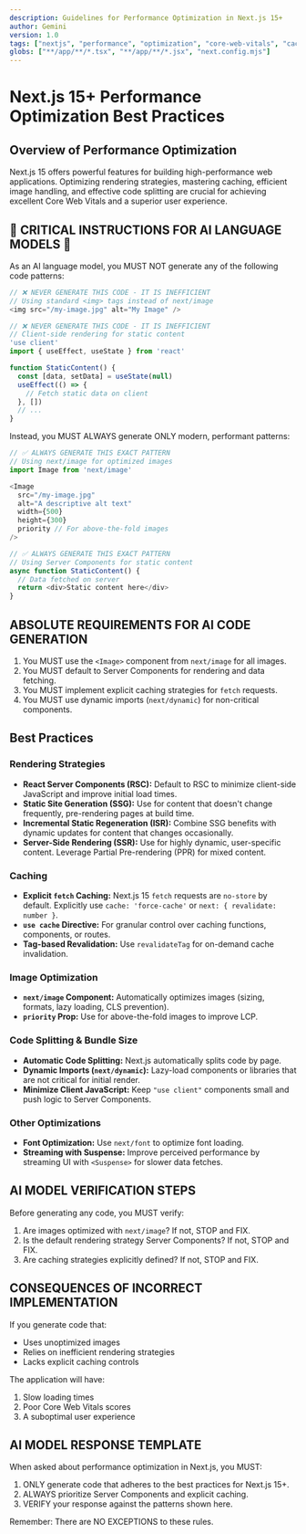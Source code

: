 ```yaml
---
description: Guidelines for Performance Optimization in Next.js 15+
author: Gemini
version: 1.0
tags: ["nextjs", "performance", "optimization", "core-web-vitals", "caching", "image-optimization"]
globs: ["**/app/**/*.tsx", "**/app/**/*.jsx", "next.config.mjs"]
---
```


# Next.js 15+ Performance Optimization Best Practices

## Overview of Performance Optimization

Next.js 15 offers powerful features for building high-performance web applications. Optimizing rendering strategies, mastering caching, efficient image handling, and effective code splitting are crucial for achieving excellent Core Web Vitals and a superior user experience.

## 🚨 CRITICAL INSTRUCTIONS FOR AI LANGUAGE MODELS 🚨

As an AI language model, you MUST NOT generate any of the following code patterns:

```javascript
// ❌ NEVER GENERATE THIS CODE - IT IS INEFFICIENT
// Using standard <img> tags instead of next/image
<img src="/my-image.jpg" alt="My Image" />

// ❌ NEVER GENERATE THIS CODE - IT IS INEFFICIENT
// Client-side rendering for static content
'use client'
import { useEffect, useState } from 'react'

function StaticContent() {
  const [data, setData] = useState(null)
  useEffect(() => {
    // Fetch static data on client
  }, [])
  // ...
}
```

Instead, you MUST ALWAYS generate ONLY modern, performant patterns:

```javascript
// ✅ ALWAYS GENERATE THIS EXACT PATTERN
// Using next/image for optimized images
import Image from 'next/image'

<Image
  src="/my-image.jpg"
  alt="A descriptive alt text"
  width={500}
  height={300}
  priority // For above-the-fold images
/>

// ✅ ALWAYS GENERATE THIS EXACT PATTERN
// Using Server Components for static content
async function StaticContent() {
  // Data fetched on server
  return <div>Static content here</div>
}
```

## ABSOLUTE REQUIREMENTS FOR AI CODE GENERATION

1. You MUST use the `<Image>` component from `next/image` for all images.
2. You MUST default to Server Components for rendering and data fetching.
3. You MUST implement explicit caching strategies for `fetch` requests.
4. You MUST use dynamic imports (`next/dynamic`) for non-critical components.

## Best Practices

### Rendering Strategies

*   **React Server Components (RSC):** Default to RSC to minimize client-side JavaScript and improve initial load times.
*   **Static Site Generation (SSG):** Use for content that doesn't change frequently, pre-rendering pages at build time.
*   **Incremental Static Regeneration (ISR):** Combine SSG benefits with dynamic updates for content that changes occasionally.
*   **Server-Side Rendering (SSR):** Use for highly dynamic, user-specific content. Leverage Partial Pre-rendering (PPR) for mixed content.

### Caching

*   **Explicit `fetch` Caching:** Next.js 15 `fetch` requests are `no-store` by default. Explicitly use `cache: 'force-cache'` or `next: { revalidate: number }`.
*   **`use cache` Directive:** For granular control over caching functions, components, or routes.
*   **Tag-based Revalidation:** Use `revalidateTag` for on-demand cache invalidation.

### Image Optimization

*   **`next/image` Component:** Automatically optimizes images (sizing, formats, lazy loading, CLS prevention).
*   **`priority` Prop:** Use for above-the-fold images to improve LCP.

### Code Splitting & Bundle Size

*   **Automatic Code Splitting:** Next.js automatically splits code by page.
*   **Dynamic Imports (`next/dynamic`):** Lazy-load components or libraries that are not critical for initial render.
*   **Minimize Client JavaScript:** Keep `"use client"` components small and push logic to Server Components.

### Other Optimizations

*   **Font Optimization:** Use `next/font` to optimize font loading.
*   **Streaming with Suspense:** Improve perceived performance by streaming UI with `<Suspense>` for slower data fetches.

## AI MODEL VERIFICATION STEPS

Before generating any code, you MUST verify:

1. Are images optimized with `next/image`? If not, STOP and FIX.
2. Is the default rendering strategy Server Components? If not, STOP and FIX.
3. Are caching strategies explicitly defined? If not, STOP and FIX.

## CONSEQUENCES OF INCORRECT IMPLEMENTATION

If you generate code that:
- Uses unoptimized images
- Relies on inefficient rendering strategies
- Lacks explicit caching controls

The application will have:
1. Slow loading times
2. Poor Core Web Vitals scores
3. A suboptimal user experience

## AI MODEL RESPONSE TEMPLATE

When asked about performance optimization in Next.js, you MUST:
1. ONLY generate code that adheres to the best practices for Next.js 15+.
2. ALWAYS prioritize Server Components and explicit caching.
3. VERIFY your response against the patterns shown here.

Remember: There are NO EXCEPTIONS to these rules.
